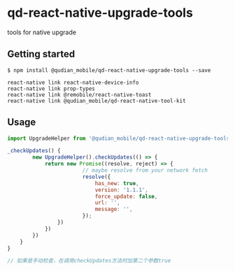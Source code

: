 # qd-react-native-upgrade-tools
tools for native upgrade
## Getting started

`$ npm install @qudian_mobile/qd-react-native-upgrade-tools --save`
```
react-native link react-native-device-info
react-native link prop-types
react-native link @remobile/react-native-toast
react-native link @qudian_mobile/qd-react-native-tool-kit
```

## Usage
```javascript
import UpgradeHelper from '@qudian_mobile/qd-react-native-upgrade-tools';

_checkUpdates() {
        new UpgradeHelper().checkUpdates(() => {
            return new Promise((resolve, reject) => {
          				// maybe resolve from your network fetch
                        resolve({
                            has_new: true,
                            version: '1.1.1',
                            force_update: false,
                            url: '',
                            message: '',
                        });
                })
            })
        })
    }
}

// 如果是手动检查，在调用checkUpdates方法时加第二个参数true

```
